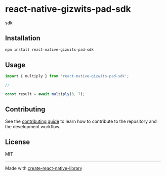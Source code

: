 # react-native-gizwits-pad-sdk

sdk

## Installation

```sh
npm install react-native-gizwits-pad-sdk
```

## Usage


```js
import { multiply } from 'react-native-gizwits-pad-sdk';

// ...

const result = await multiply(3, 7);
```


## Contributing

See the [contributing guide](CONTRIBUTING.md) to learn how to contribute to the repository and the development workflow.

## License

MIT

---

Made with [create-react-native-library](https://github.com/callstack/react-native-builder-bob)

